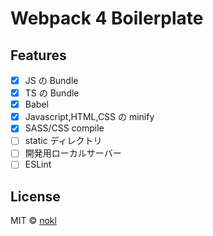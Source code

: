 # Webpack 4 Boilerplate

## Features

-   [x] JS の Bundle
-   [x] TS の Bundle
-   [x] Babel
-   [x] Javascript,HTML,CSS の minify
-   [x] SASS/CSS compile
-   [ ] static ディレクトリ
-   [ ] 開発用ローカルサーバー
-   [ ] ESLint

## License

MIT © [nokl](https://github.com/nokl)

